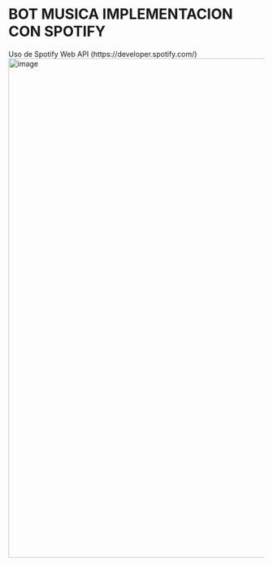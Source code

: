 <H1>
  BOT MUSICA IMPLEMENTACION CON SPOTIFY
</H1>

<p>
  Uso de Spotify Web API (https://developer.spotify.com/)
<img width="1919" height="981" alt="image" src="https://github.com/user-attachments/assets/117a3ec1-64eb-48d2-b4a5-ca659cb18b7f" />

</p>
